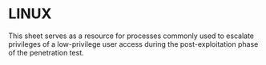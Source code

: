 # LINUX
This sheet serves as a resource for processes commonly used to escalate privileges of a low-privilege user access during the post-exploitation phase of the penetration test.
